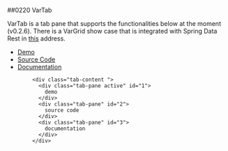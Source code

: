 ##0220 VarTab 
<div id='0220-VarTab'/>

VarTab is a tab pane that supports the functionalities below at the moment (v0.2.6). There is a VarGrid show case that is integrated with Spring Data Rest in [this](https://github.com/varang/varang-test) address. 



<div id="exTab2" class="container">	
<ul class="nav nav-tabs">
			<li class="active">
        <a  href="#1" data-toggle="tab">Demo</a>
			</li>
			<li><a href="#2" data-toggle="tab">Source Code</a>
			</li>
			<li><a href="#3" data-toggle="tab">Documentation</a>
			</li>
		</ul>

			<div class="tab-content ">
			  <div class="tab-pane active" id="1">
          		demo
			  </div>
			  <div class="tab-pane" id="2">
          		source code
			  </div>
        	  <div class="tab-pane" id="3">
          		documentation
			  </div>
			</div>
</div>

